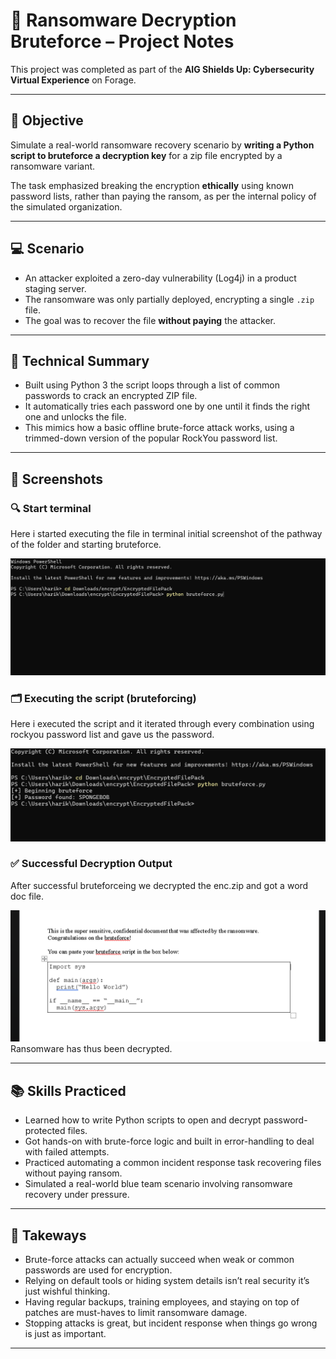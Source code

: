 # 🧠 Ransomware Decryption Bruteforce – Project Notes

This project was completed as part of the **AIG Shields Up: Cybersecurity Virtual Experience** on Forage.

---

## 🎯 Objective

Simulate a real-world ransomware recovery scenario by **writing a Python script to bruteforce a decryption key** for a zip file encrypted by a ransomware variant.

The task emphasized breaking the encryption **ethically** using known password lists, rather than paying the ransom, as per the internal policy of the simulated organization.

---

## 💻 Scenario

- An attacker exploited a zero-day vulnerability (Log4j) in a product staging server.
- The ransomware was only partially deployed, encrypting a single `.zip` file.
- The goal was to recover the file **without paying** the attacker.

---

## 🔧 Technical Summary

- Built using Python 3 the script loops through a list of common passwords to crack an encrypted ZIP file.
- It automatically tries each password one by one until it finds the right one and unlocks the file.
- This mimics how a basic offline brute-force attack works, using a trimmed-down version of the popular RockYou password list.

---

## 📸 Screenshots

### 🔍 Start terminal
Here i started executing the file in terminal initial screenshot of the pathway of the folder and starting bruteforce.

![Terminal Screenshot](https://github.com/HariCyber-Sec/ransomware-decryption-bruteforce/blob/main/screenshots/start.png)

### 🗂️ Executing the script (bruteforcing)
Here i executed the script and it iterated through every combination using rockyou password list and gave us the password.

![Encrypted File Structure](https://github.com/HariCyber-Sec/ransomware-decryption-bruteforce/blob/main/screenshots/password.png)

### ✅ Successful Decryption Output
After successful bruteforceing we decrypted the enc.zip and got a word doc file.  

![Decryption Success](https://github.com/HariCyber-Sec/ransomware-decryption-bruteforce/blob/main/screenshots/encryted_contents.png)
Ransomware has thus been decrypted.

 

---

## 📚 Skills Practiced

- Learned how to write Python scripts to open and decrypt password-protected files.
- Got hands-on with brute-force logic and built in error-handling to deal with failed attempts.
- Practiced automating a common incident response task recovering files without paying ransom.
- Simulated a real-world blue team scenario involving ransomware recovery under pressure.

---

## 📌 Takeways

- Brute-force attacks can actually succeed when weak or common passwords are used for encryption.
- Relying on default tools or hiding system details isn’t real security  it’s just wishful thinking.
- Having regular backups, training employees, and staying on top of patches are must-haves to limit ransomware damage.
- Stopping attacks is great, but  incident response when things go wrong is just as important.

---

 

 
